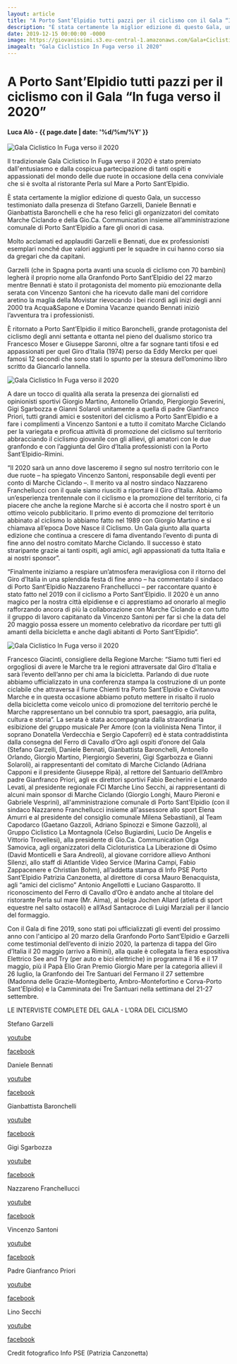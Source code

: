 ```yaml
---
layout: article
title: "A Porto Sant’Elpidio tutti pazzi per il ciclismo con il Gala “In fuga verso il 2020”"
description: "È stata certamente la miglior edizione di questo Gala, un successo testimoniato dalla presenza di Stefano Garzelli, Daniele Bennati e Gianbattista Baronchelli e che ha reso felici gli organizzatori del comitato Marche Ciclando e della Gio.Ca. Communication insieme all’amministrazione comunale di Porto Sant’Elpidio a fare gli onori di casa."
date: 2019-12-15 00:00:00 -0000
image: https://giovanissimi.s3.eu-central-1.amazonaws.com/Gala+Ciclistico+PSE+13122019+(2).jpeg
imagealt: "Gala Ciclistico In Fuga verso il 2020"
---
```


# A Porto Sant’Elpidio tutti pazzi per il ciclismo con il Gala “In fuga verso il 2020”

#### Luca Alò - {{ page.date | date: '%d/%m/%Y' }}

![Gala Ciclistico In Fuga verso il 2020](https://giovanissimi.s3.eu-central-1.amazonaws.com/Gala+Ciclistico+PSE+13122019+(2).jpeg)

Il tradizionale Gala Ciclistico In Fuga verso il 2020 è stato premiato dall'entusiasmo e dalla cospicua partecipazione di tanti ospiti e appassionati del mondo delle due ruote in occasione della cena conviviale che si è svolta al ristorante Perla sul Mare a Porto Sant’Elpidio.

È stata certamente la miglior edizione di questo Gala, un successo testimoniato dalla presenza di Stefano Garzelli, Daniele Bennati e Gianbattista Baronchelli e che ha reso felici gli organizzatori del comitato Marche Ciclando e della Gio.Ca. Communication insieme all’amministrazione comunale di Porto Sant’Elpidio a fare gli onori di casa.

Molto acclamati ed applauditi Garzelli e Bennati, due ex professionisti esemplari nonché due valori aggiunti per le squadre in cui hanno corso sia da gregari che da capitani.

Garzelli (che in Spagna porta avanti una scuola di ciclismo con 70 bambini) legherà il proprio nome alla Granfondo Porto Sant’Elpidio del 22 marzo mentre Bennati è stato il protagonista del momento più emozionante della serata con Vincenzo Santoni che ha ricevuto dalle mani del corridore aretino la maglia della Movistar rievocando i bei ricordi agli inizi degli anni 2000 tra Acqua&Sapone e Domina Vacanze quando Bennati iniziò l’avventura tra i professionisti.

È ritornato a Porto Sant’Elpidio il mitico Baronchelli, grande protagonista del ciclismo degli anni settanta e ottanta nel pieno del dualismo storico tra Francesco Moser e Giuseppe Saronni, oltre a far sognare tanti tifosi e ed appassionati per quel Giro d’Italia (1974) perso da Eddy Merckx per quei famosi 12 secondi che sono stati lo spunto per la stesura dell’omonimo libro scritto da Giancarlo Iannella.

![Gala Ciclistico In Fuga verso il 2020](https://giovanissimi.s3.eu-central-1.amazonaws.com/Gala+Ciclistico+PSE+13122019+(3).jpeg)

A dare un tocco di qualità alla serata la presenza dei giornalisti ed opinionisti sportivi Giorgio Martino, Antonello Orlando, Piergiorgio Severini, Gigi Sgarbozza e Gianni Solaroli unitamente a quella di padre Gianfranco Priori, tutti grandi amici e sostenitori del ciclismo a Porto Sant’Elpidio e a fare i complimenti a Vincenzo Santoni e a tutto il comitato Marche Ciclando per la variegata e proficua attività di promozione del ciclismo sul territorio abbracciando il ciclismo giovanile con gli allievi, gli amatori con le due granfondo e con l’aggiunta del Giro d’Italia professionisti con la Porto Sant’Elpidio-Rimini.

“Il 2020 sarà un anno dove lasceremo il segno sul nostro territorio con le due ruote – ha spiegato Vincenzo Santoni, responsabile degli eventi per conto di Marche Ciclando –. Il merito va al nostro sindaco Nazzareno Franchellucci con il quale siamo riusciti a riportare il Giro d’Italia. Abbiamo un’esperienza trentennale con il ciclismo e la promozione del territorio, ci fa piacere che anche la regione Marche si è accorta che il nostro sport è un ottimo veicolo pubblicitario. Il primo evento di promozione del territorio abbinato al ciclismo lo abbiamo fatto nel 1989 con Giorgio Martino e si chiamava all’epoca Dove Nasce il Ciclismo. Un Gala giunto alla quarta edizione che continua a crescere di fama diventando l’evento di punta di fine anno del nostro comitato Marche Ciclando.  Il successo è stato straripante grazie ai tanti ospiti, agli amici, agli appassionati da tutta Italia e ai nostri sponsor”.

“Finalmente iniziamo a respiare un’atmosfera meravigliosa con il ritorno del Giro d’Italia in una splendida festa di fine anno – ha commentato il sindaco di Porto Sant’Elpidio Nazzareno Franchellucci – per raccontare quanto è stato fatto nel 2019 con il ciclismo a Porto Sant’Elpidio. Il 2020 è un anno magico per la nostra città elpidiense e ci apprestiamo ad onorarlo al meglio rafforzando ancora di più la collaborazione con Marche Ciclando e con tutto il gruppo di lavoro capitanato da Vincenzo Santoni per far sì che la data del 20 maggio possa essere un momento celebrativo da ricordare per tutti gli amanti della bicicletta e anche dagli abitanti di Porto Sant’Elpidio”.

![Gala Ciclistico In Fuga verso il 2020](https://giovanissimi.s3.eu-central-1.amazonaws.com/Gala+Ciclistico+PSE+13122019.jpeg)

Francesco Giacinti, consigliere della Regione Marche: “Siamo tutti fieri ed orgogliosi di avere le Marche tra le regioni attraversate dal Giro d’Italia e sarà l’evento dell’anno per chi ama la bicicletta. Parlando di due ruote abbiamo ufficializzato in una conferenza stampa la costruzione di un ponte ciclabile che attraversa il fiume Chienti tra Porto Sant’Elpidio e Civitanova Marche e in questa occasione abbiamo potuto mettere in risalto il ruolo della bicicletta come veicolo unico di promozione del territorio perché le Marche rappresentano un bel connubio tra sport, paesaggio, aria pulita, cultura e storia”.
La serata è stata accompagnata dalla straordinaria esibizione del gruppo musicale Per Amore (con la violinista Nena Tintor, il soprano Donatella Verdecchia e Sergio Capoferri) ed è stata contraddistinta dalla consegna del Ferro di Cavallo d’Oro agli ospiti d’onore del Gala (Stefano Garzelli, Daniele Bennati, Gianbattista Baronchelli, Antonello Orlando, Giorgio Martino, Piergiorgio Severini, Gigi Sgarbozza e Gianni Solaroli), ai rappresentanti del comitato di Marche Ciclando (Adriana Capponi e il presidente Giuseppe Ripà), al rettore del Santuario dell’Ambro padre Gianfranco Priori, agli ex direttori sportivi Fabio Becherini e Leonardo Levati, al presidente regionale FCI Marche Lino Secchi, ai rappresentanti di alcuni main sponsor di Marche Ciclando (Giorgio Longhi, Mauro Pieroni e Gabriele Vesprini), all'amministrazione comunale di Porto Sant'Elpidio (con il sindaco Nazzareno Franchellucci insieme all'assessore allo sport Elena Amurri e al presidente del consiglio comunale Milena Sebastiani), al Team Capodarco (Gaetano Gazzoli, Adriano Spinozzi e Simone Gazzoli), al Gruppo Ciclistico La Montagnola (Celso Bugiardini, Lucio De Angelis e Vittorio Trovellesi), alla presidente di Gio.Ca. Communication Olga Samovica, agli organizzatori della Cicloturistica La Liberazione di Osimo (David Monticelli e Sara Andreoli), al giovane corridore allievo Anthoni Silenzi, allo staff di Atlantide Video Service (Marina Campi, Fabio Zappacenere e Christian Bohm), all’addetta stampa di Info PSE Porto Sant’Elpidio Patrizia Canzonetta, al direttore di corsa Mauro Benacquista, agli “amici del ciclismo” Antonio Angellotti e Luciano Gasparotto.
Il riconoscimento del Ferro di Cavallo d’Oro è andato anche al titolare del ristorante Perla sul mare (Mr. Aima), al belga Jochen Allard (atleta di sport equestre nel salto ostacoli) e all’Asd Santacroce di Luigi Marziali per il lancio del formaggio.

Con il Gala di fine 2019, sono stati poi ufficializzati gli eventi del prossimo anno con l'anticipo al 20 marzo della Granfondo Porto Sant’Elpidio e Garzelli come testimonial dell’evento di inizio 2020, la partenza di tappa del Giro d’Italia il 20 maggio (arrivo a Rimini), alla quale è collegata la fiera espositiva Elettrico See and Try (per auto e bici elettriche) in programma il 16 e il 17 maggio, più il Papà Elio Gran Premio Giorgio Mare per la categoria allievi il 26 luglio, la Granfondo dei Tre Santuari del Fermano il 27 settembre (Madonna delle Grazie-Montegiberto, Ambro-Montefortino e Corva-Porto Sant'Elpidio) e la Camminata dei Tre Santuari nella settimana del 21-27 settembre.

LE INTERVISTE COMPLETE DEL GALA - L’ORA DEL CICLISMO



Stefano Garzelli

[youtube](https://www.youtube.com/watch?v=bxv3OzzIe0I)

[facebook](https://www.facebook.com/oradelciclismo/videos/799590673815413/)



Daniele Bennati

[youtube](https://www.youtube.com/watch?v=Rrrr6Im4h-Y)

[facebook](https://www.facebook.com/oradelciclismo/videos/2465850390296590/)



Gianbattista Baronchelli

[youtube](https://www.youtube.com/watch?v=xykWPpTgtuc)

[facebook](https://www.facebook.com/oradelciclismo/videos/726839591134121/)



Gigi Sgarbozza

[youtube](https://www.youtube.com/watch?v=ZsQTRj0Q4xs)

[facebook](https://www.facebook.com/oradelciclismo/videos/1041424802861404/)



Nazzareno Franchellucci

[youtube](https://www.youtube.com/watch?v=tWCv0u6ZeZY)

[facebook](https://www.facebook.com/oradelciclismo/videos/486477131978174/)



Vincenzo Santoni

[youtube](https://www.youtube.com/watch?v=fqPp7O8IbOE)

[facebook](https://www.facebook.com/oradelciclismo/videos/986413395055935/)



Padre Gianfranco Priori

[youtube](https://www.youtube.com/watch?v=okaf8lpfAPg)

[facebook](https://www.facebook.com/oradelciclismo/videos/3239511279452256/)



Lino Secchi

[youtube](https://www.youtube.com/watch?v=97pOtucvKlE)

[facebook](https://www.facebook.com/oradelciclismo/videos/463594397888345/)




Credit fotografico Info PSE (Patrizia Canzonetta)